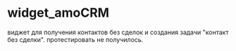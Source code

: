 # widget_amoCRM
виджет для получения контактов без сделок и создания задачи "контакт без сделки". протестировать не получилось. 
